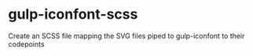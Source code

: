 gulp-iconfont-scss
==================

Create an SCSS file mapping the SVG files piped to gulp-iconfont to their codepoints
